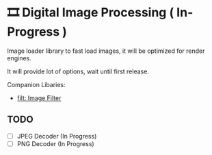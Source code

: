 # 🎞 Digital Image Processing ( In-Progress )

Image loader library to fast load images, it will be optimized for render engines. 

It will provide lot of options, wait until first release. 

Companion Libaries:

- [filt: Image Filter](https://github.com/recp/filt)

TODO
-----

- [ ] JPEG Decoder (In Progress)
- [ ] PNG Decoder (In Progress)

